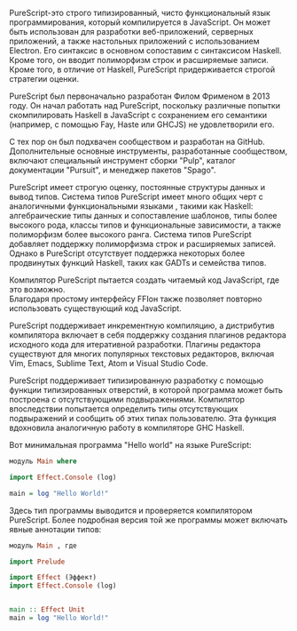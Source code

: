  PureScript-это строго типизированный, чисто функциональный язык программирования, который компилируется в JavaScript. 
Он может быть использован для разработки веб-приложений, серверных приложений, а также настольных приложений с использованием Electron. 
Его синтаксис в основном сопоставим с синтаксисом Haskell. Кроме того, он вводит полиморфизм строк и расширяемые записи. 
Кроме того, в отличие от Haskell, PureScript придерживается строгой стратегии оценки.

  PureScript был первоначально разработан Филом Фрименом в 2013 году.
Он начал работать над PureScript, поскольку различные попытки скомпилировать Haskell в JavaScript с сохранением его семантики 
(например, с помощью Fay, Haste или GHCJS) не удовлетворили его.

  С тех пор он был подхвачен сообществом и разработан на GitHub.  
Дополнительные основные инструменты, разработанные сообществом, включают специальный инструмент сборки "Pulp", каталог документации "Pursuit", и менеджер пакетов "Spago".

  PureScript имеет строгую оценку, постоянные структуры данных и вывод типов. Система типов PureScript имеет много общих черт с аналогичными функциональными языками , 
такими как Haskell: алгебраические типы данных и сопоставление шаблонов, типы более высокого рода, классы типов и функциональные зависимости, 
а также полиморфизм более высокого ранга. Система типов PureScript добавляет поддержку полиморфизма строк и расширяемых записей. 
Однако в PureScript отсутствует поддержка некоторых более продвинутых функций Haskell, таких как GADTs и семейства типов.

  Компилятор PureScript пытается создать читаемый код JavaScript, где это возможно.     
Благодаря простому интерфейсу FFIон также позволяет повторно использовать существующий код JavaScript. 

  PureScript поддерживает инкрементную компиляцию, а дистрибутив компилятора включает в себя поддержку создания плагинов редактора исходного кода для итеративной разработки. 
Плагины редактора существуют для многих популярных текстовых редакторов, включая Vim, Emacs, Sublime Text, Atom и Visual Studio Code.

  PureScript поддерживает типизированную разработку с помощью функции типизированных отверстий, в которой программа может быть построена с отсутствующими подвыражениями. 
Компилятор впоследствии попытается определить типы отсутствующих подвыражений и сообщить об этих типах пользователю. 
Эта функция вдохновила аналогичную работу в компиляторе GHC Haskell.

  Вот минимальная программа "Hello world" на языке PureScript:
  ```PureScript
  модуль Main where
  
  import Effect.Console (log)
  
  main = log "Hello World!"
  ```
  Здесь тип программы выводится и проверяется компилятором PureScript. Более подробная версия той же программы может включать явные аннотации типов:
  ```PureScript
  модуль Main , где

  import Prelude

  import Effect (Эффект)
  import Effect.Console (log)
  

  main :: Effect Unit
  main = log "Hello World!"
  ```
